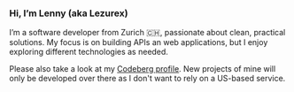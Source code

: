 ### Hi, I’m Lenny (aka Lezurex)

I’m a software developer from Zurich 🇨🇭, passionate about clean, practical solutions. My focus is on building APIs an web applications, but I enjoy exploring different technologies as needed.

Please also take a look at my [Codeberg profile](https://codeberg.org/Lezurex). New projects of mine will only be developed over there as I don't want to rely on a US-based service.
